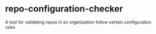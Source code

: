 # repo-configuration-checker
A tool for validating repos in an organization follow certain configuration rules
